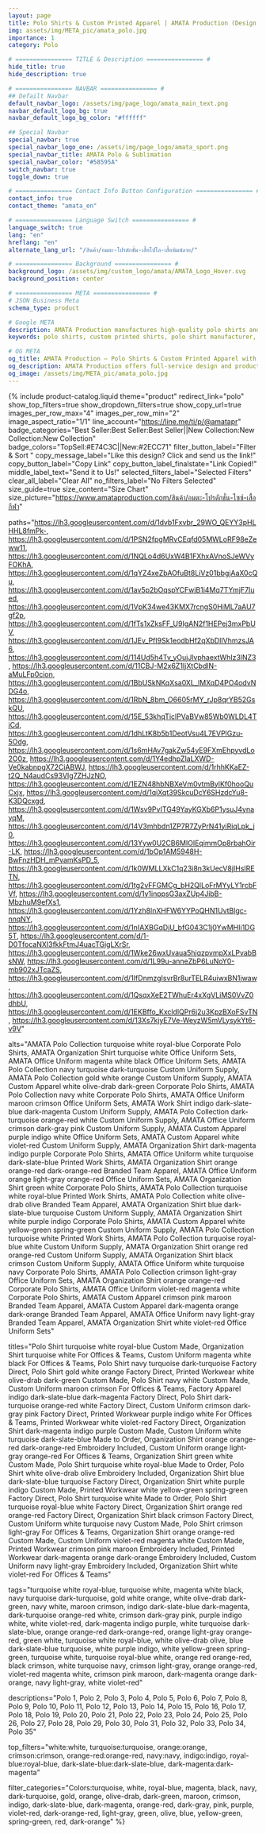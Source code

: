 ```yaml
---
layout: page
title: Polo Shirts & Custom Printed Apparel | AMATA Production (Design Your Own)
img: assets/img/META_pic/amata_polo.jpg
importance: 1
category: Polo

# ================ TITLE & Description ================ #
hide_title: true
hide_description: true

# ================ NAVBAR ================ #
## Defailt Navbar
default_navbar_logo: /assets/img/page_logo/amata_main_text.png
navbar_default_logo_bg: true
navbar_default_logo_bg_color: "#ffffff" 

## Special Navbar
special_navbar: true
special_navbar_logo_one: /assets/img/page_logo/amata_sport.png
special_navbar_title: AMATA Polo & Sublimation
special_navbar_color: "#58595A"
switch_navbar: true
toggle_down: true

# ================ Contact Info Button Configuration ================ #
contact_info: true
contact_theme: "amata_en"

# ================ Language Switch ================ #
language_switch: true
lang: "en"
hreflang: "en"
alternate_lang_url: "/สินค้า/อมตะ-โปรดักชั่น-เสื้อโปโล-เสื้อพิมพ์ลาย/"

# ================ Background ================ #
background_logo: /assets/img/custom_logo/amata/AMATA_Logo_Hover.svg
background_position: center

# ================ META ================ #
# JSON Business Meta
schema_type: product

# Google META
description: AMATA Production manufactures high-quality polo shirts and custom-printed apparel with tailored designs, vibrant colors, and comfortable fabrics. We offer complete embroidery and screen-printing services with fast production and direct factory pricing.
keywords: polo shirts, custom printed shirts, polo shirt manufacturer, corporate uniforms, team apparel, event shirts, embroidered shirts, screen-printed shirts, shirt factory, custom shirt design, affordable shirts, high-quality polos, uniform production, apparel printing

# OG META
og_title: AMATA Production – Polo Shirts & Custom Printed Apparel with Personalized Designs
og_description: AMATA Production offers full-service design and production of polo shirts, custom-printed teamwear, and event shirts. Complete with embroidery and screen-printing, vibrant colors, modern designs, and fast delivery — all in one place.
og_image: /assets/img/META_pic/amata_polo.jpg
---
```

<style>
  .product-catalog.theme-product {
    .lightbox-close-product {
      top: 25px !important;
    }
  }

  .post h1, .post h2, .post h3, .post h4, .post h5, .post h6 {
    font-family: 'Prompt', sans-serif !important;
  }

  .textc-click-link {
    display: inline-block;
    padding: 12px 24px;
    font-size: 1.25rem;
    font-weight: bold;
    color: white;
    background-color: var(--global-theme-color); /* your theme color */
    text-decoration: none;
    border-radius: 8px;
    transition: background-color 0.3s ease, transform 0.3s ease;
  }

  .textc-click-link:hover {
    background-color: var(--global-hover-color); /* hover color */
    transform: scale(1.02);
    text-decoration: none;
  }
</style>

{% include product-catalog.liquid 
  theme="product"
  redirect_link="polo"
  show_top_filters=true
  show_dropdown_filters=true
  show_copy_url=true
  images_per_row_max="4"
  images_per_row_min="2"
  image_aspect_ratio="1/1"
  line_account="https://line.me/ti/p/@amatapr"
  badge_categories="Best Seller:Best Seller:Best Seller||New Collection:New Collection:New Collection"
  badge_colors="TopSell:#E74C3C||New:#2ECC71"
  filter_button_label="Filter & Sort "
  copy_message_label="Like this design? Click and send us the link!"
  copy_button_label="Copy Link"
  copy_button_label_finalstate="Link Copied!"
  middle_label_text="Send it to Us!"
  selected_filters_label="Selected Filters"
  clear_all_label="Clear All"
  no_filters_label="No Filters Selected"
  size_guide=true
  size_content="Size Chart"
  size_picture="https://www.amataproduction.com/สินค้า/อมตะ-โปรดักชั่น-ไซซ์-เสื้อกีฬา"

  paths="https://lh3.googleusercontent.com/d/1dvb1Fxvbr_29WO_QEYY3pHLHHL8fmPk-, https://lh3.googleusercontent.com/d/1PSN2fpgMRvCEqfd05MWLoRF98eZeww11, https://lh3.googleusercontent.com/d/1NQLo4d6UxW4B1FXhxAVnoSJeWVyFOKhA, https://lh3.googleusercontent.com/d/1qYZ4xeZbAOfuBt8LiVz01bbgjAaX0cQu, https://lh3.googleusercontent.com/d/1av5p2bOqspYCFwjB1i4Mq7TYmjF7Iued, https://lh3.googleusercontent.com/d/1VpK34we43KMX7rcngS0HiML7aAU7gf2p, https://lh3.googleusercontent.com/d/1fTs1xZksFF_U9IgAN2f1HEPej3mxPbUV, https://lh3.googleusercontent.com/d/1JEv_PfI9Sk1eodbHf2qXbDlIVhmzsJA6, https://lh3.googleusercontent.com/d/114Ud5h4Tv_yOujJlvphaextWhIz3lNZ3, https://lh3.googleusercontent.com/d/11CBJ-M2x6Z1IjXtCbdlN-aMuLFp0cion, https://lh3.googleusercontent.com/d/1BbUSkNKqXsa0XL_lMXqD4PO4odvNDG4o, https://lh3.googleusercontent.com/d/1RbN_8bm_O6605rMY_rJp8qrYB52GskQU, https://lh3.googleusercontent.com/d/15E_53khqTiclPVaBVw85Wb0WLDL4TiCd, https://lh3.googleusercontent.com/d/1dhLtK8b5b1DeotVsu4L7EVPlGzu-5Odg, https://lh3.googleusercontent.com/d/1s6mHAv7gakZw54yE9FXmEhpyvdLo2O0z, https://lh3.googleusercontent.com/d/1Y4edhpZlaLXWD-Ve0kabnpgX72CiABWJ, https://lh3.googleusercontent.com/d/1rhhKKaEZ-t2Q_N4audCs93VIg7ZHJzNO, https://lh3.googleusercontent.com/d/1EZN48hbNBXeVm0vtmBylKf0hooQuCxjx, https://lh3.googleusercontent.com/d/1qiXqt39SkcuDcY6SHzdcYu8-K3DQcxgd, https://lh3.googleusercontent.com/d/1Wsv9PvITG49YayKGXb6P1ysuJ4ynayqM, https://lh3.googleusercontent.com/d/14V3mhbdn1ZP7R7ZyPrN41yiRiqLpk_j0, https://lh3.googleusercontent.com/d/13Yyw0U2CB6MIOlEqimmOp8rbahOir-LK, https://lh3.googleusercontent.com/d/1bOp1AM5948H-BwFnzHDH_mPvamKsPD_5, https://lh3.googleusercontent.com/d/1k0WMLLXkC1q23i8n3kUecV8jIHsIRETN, https://lh3.googleusercontent.com/d/1tg2vFFGMCg_bH2QlLoFrMYyLY1rcbFVf, https://lh3.googleusercontent.com/d/1y1inppsG3axZUp4JibB-MbzhuM9efXs1, https://lh3.googleusercontent.com/d/1Yzh8lnXHFW6YYPoQHN1UvtBlgc-nnqNY, https://lh3.googleusercontent.com/d/1nIAXBGqDjU_bfG043C1j0YwMHIi1DG5T, https://lh3.googleusercontent.com/d/1-D0TfocaNXI3fkkFtmJ4uacTGigLXrSr, https://lh3.googleusercontent.com/d/1Wke26wxUvaua5hjqzpvmpXxLPvabBsNW, https://lh3.googleusercontent.com/d/1L99u-anneZbP6LuNoY0-mb902xJTcaZS, https://lh3.googleusercontent.com/d/1IfDnmzgIsvrBr8urTELR4uiwxBN1jwaw, https://lh3.googleusercontent.com/d/1QsqxXeE2TWhuEr4xXgVLiMS0VvZ0dhbU, https://lh3.googleusercontent.com/d/1EKBffo_KxcldlQPr6j2u3KpzBXoFSvTN, https://lh3.googleusercontent.com/d/13Xs7kjyE7Ve-WeyzW5mVLysykYt6-v9V"

  alts="AMATA Polo Collection turquoise white royal-blue Corporate Polo Shirts, AMATA Organization Shirt turquoise white Office Uniform Sets, AMATA Office Uniform magenta white black Office Uniform Sets, AMATA Polo Collection navy turquoise dark-turquoise Custom Uniform Supply, AMATA Polo Collection gold white orange Custom Uniform Supply, AMATA Custom Apparel white olive-drab dark-green Corporate Polo Shirts, AMATA Polo Collection navy white Corporate Polo Shirts, AMATA Office Uniform maroon crimson Office Uniform Sets, AMATA Work Shirt indigo dark-slate-blue dark-magenta Custom Uniform Supply, AMATA Polo Collection dark-turquoise orange-red white Custom Uniform Supply, AMATA Office Uniform crimson dark-gray pink Custom Uniform Supply, AMATA Custom Apparel purple indigo white Office Uniform Sets, AMATA Custom Apparel white violet-red Custom Uniform Supply, AMATA Organization Shirt dark-magenta indigo purple Corporate Polo Shirts, AMATA Office Uniform white turquoise dark-slate-blue Printed Work Shirts, AMATA Organization Shirt orange orange-red dark-orange-red Branded Team Apparel, AMATA Office Uniform orange light-gray orange-red Office Uniform Sets, AMATA Organization Shirt green white Corporate Polo Shirts, AMATA Polo Collection turquoise white royal-blue Printed Work Shirts, AMATA Polo Collection white olive-drab olive Branded Team Apparel, AMATA Organization Shirt blue dark-slate-blue turquoise Custom Uniform Supply, AMATA Organization Shirt white purple indigo Corporate Polo Shirts, AMATA Custom Apparel white yellow-green spring-green Custom Uniform Supply, AMATA Polo Collection turquoise white Printed Work Shirts, AMATA Polo Collection turquoise royal-blue white Custom Uniform Supply, AMATA Organization Shirt orange red orange-red Custom Uniform Supply, AMATA Organization Shirt black crimson Custom Uniform Supply, AMATA Office Uniform white turquoise navy Corporate Polo Shirts, AMATA Polo Collection crimson light-gray Office Uniform Sets, AMATA Organization Shirt orange orange-red Corporate Polo Shirts, AMATA Office Uniform violet-red magenta white Corporate Polo Shirts, AMATA Custom Apparel crimson pink maroon Branded Team Apparel, AMATA Custom Apparel dark-magenta orange dark-orange Branded Team Apparel, AMATA Office Uniform navy light-gray Branded Team Apparel, AMATA Organization Shirt white violet-red Office Uniform Sets"

  titles="Polo Shirt turquoise white royal-blue Custom Made, Organization Shirt turquoise white For Offices & Teams, Custom Uniform magenta white black For Offices & Teams, Polo Shirt navy turquoise dark-turquoise Factory Direct, Polo Shirt gold white orange Factory Direct, Printed Workwear white olive-drab dark-green Custom Made, Polo Shirt navy white Custom Made, Custom Uniform maroon crimson For Offices & Teams, Factory Apparel indigo dark-slate-blue dark-magenta Factory Direct, Polo Shirt dark-turquoise orange-red white Factory Direct, Custom Uniform crimson dark-gray pink Factory Direct, Printed Workwear purple indigo white For Offices & Teams, Printed Workwear white violet-red Factory Direct, Organization Shirt dark-magenta indigo purple Custom Made, Custom Uniform white turquoise dark-slate-blue Made to Order, Organization Shirt orange orange-red dark-orange-red Embroidery Included, Custom Uniform orange light-gray orange-red For Offices & Teams, Organization Shirt green white Custom Made, Polo Shirt turquoise white royal-blue Made to Order, Polo Shirt white olive-drab olive Embroidery Included, Organization Shirt blue dark-slate-blue turquoise Factory Direct, Organization Shirt white purple indigo Custom Made, Printed Workwear white yellow-green spring-green Factory Direct, Polo Shirt turquoise white Made to Order, Polo Shirt turquoise royal-blue white Factory Direct, Organization Shirt orange red orange-red Factory Direct, Organization Shirt black crimson Factory Direct, Custom Uniform white turquoise navy Custom Made, Polo Shirt crimson light-gray For Offices & Teams, Organization Shirt orange orange-red Custom Made, Custom Uniform violet-red magenta white Custom Made, Printed Workwear crimson pink maroon Embroidery Included, Printed Workwear dark-magenta orange dark-orange Embroidery Included, Custom Uniform navy light-gray Embroidery Included, Organization Shirt white violet-red For Offices & Teams"

  tags="turquoise white royal-blue, turquoise white, magenta white black, navy turquoise dark-turquoise, gold white orange, white olive-drab dark-green, navy white, maroon crimson, indigo dark-slate-blue dark-magenta, dark-turquoise orange-red white, crimson dark-gray pink, purple indigo white, white violet-red, dark-magenta indigo purple, white turquoise dark-slate-blue, orange orange-red dark-orange-red, orange light-gray orange-red, green white, turquoise white royal-blue, white olive-drab olive, blue dark-slate-blue turquoise, white purple indigo, white yellow-green spring-green, turquoise white, turquoise royal-blue white, orange red orange-red, black crimson, white turquoise navy, crimson light-gray, orange orange-red, violet-red magenta white, crimson pink maroon, dark-magenta orange dark-orange, navy light-gray, white violet-red"

  descriptions="Polo 1, Polo 2, Polo 3, Polo 4, Polo 5, Polo 6, Polo 7, Polo 8, Polo 9, Polo 10, Polo 11, Polo 12, Polo 13, Polo 14, Polo 15, Polo 16, Polo 17, Polo 18, Polo 19, Polo 20, Polo 21, Polo 22, Polo 23, Polo 24, Polo 25, Polo 26, Polo 27, Polo 28, Polo 29, Polo 30, Polo 31, Polo 32, Polo 33, Polo 34, Polo 35"

  top_filters="white:white, turquoise:turquoise, orange:orange, crimson:crimson, orange-red:orange-red, navy:navy, indigo:indigo, royal-blue:royal-blue, dark-slate-blue:dark-slate-blue, dark-magenta:dark-magenta"

  filter_categories="Colors:turquoise, white, royal-blue, magenta, black, navy, dark-turquoise, gold, orange, olive-drab, dark-green, maroon, crimson, indigo, dark-slate-blue, dark-magenta, orange-red, dark-gray, pink, purple, violet-red, dark-orange-red, light-gray, green, olive, blue, yellow-green, spring-green, red, dark-orange"
%}